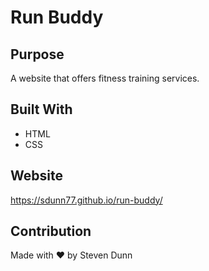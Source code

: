 # Run Buddy

## Purpose
A website that offers fitness training services.

## Built With
* HTML
* CSS

## Website
https://sdunn77.github.io/run-buddy/

## Contribution
Made with ❤️ by Steven Dunn
